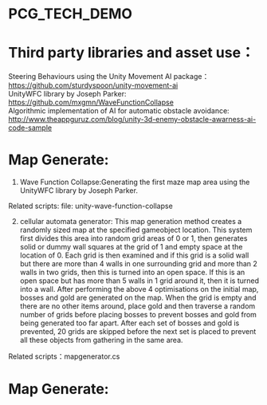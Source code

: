 # PCG_TECH_DEMO

# Third party libraries and asset use：
Steering Behaviours using the Unity Movement AI package： https://github.com/sturdyspoon/unity-movement-ai \
UnityWFC library by Joseph Parker: https://github.com/mxgmn/WaveFunctionCollapse \
Algorithmic implementation of AI for automatic obstacle avoidance: http://www.theappguruz.com/blog/unity-3d-enemy-obstacle-awarness-ai-code-sample

# Map Generate:
1. Wave Function Collapse:Generating the first maze map area using the UnityWFC library by Joseph Parker.

Related scripts: file: unity-wave-function-collapse

2. cellular automata generator: This map generation method creates a randomly sized map at the specified gameobject location. This system first divides this area into random grid areas of 0 or 1, then generates solid or dummy wall squares at the grid of 1 and empty space at the location of 0. Each grid is then examined and if this grid is a solid wall but there are more than 4 walls in one surrounding grid and more than 2 walls in two grids, then this is turned into an open space. If this is an open space but has more than 5 walls in 1 grid around it, then it is turned into a wall. After performing the above 4 optimisations on the initial map, bosses and gold are generated on the map. When the grid is empty and there are no other items around, place gold and then traverse a random number of grids before placing bosses to prevent bosses and gold from being generated too far apart. After each set of bosses and gold is prevented, 20 grids are skipped before the next set is placed to prevent all these objects from gathering in the same area. 

Related scripts：mapgenerator.cs


# Map Generate:





